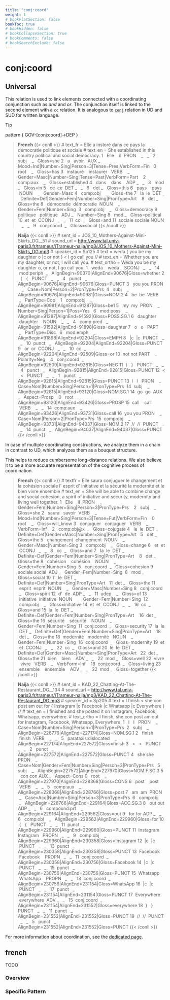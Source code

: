 ```yaml
---
title: "conj:coord"
weight: 1
# bookFlatSection: false
bookToc: true
# bookHidden: false
# bookCollapseSection: true
# bookComments: false
# bookSearchExclude: false
---
```



# conj:coord 

## Universal 

This relation is used to link elements connected with a coordinating conjunction such as *and* and *or*. The conjunction itself is linked to the second element with a `cc` relation. It is analogous to [`conj`](https://universaldependencies.org/u/dep/conj.html) relation in UD and SUD for written language.

>[!tip]
> pattern { GOV-[conj:coord]->DEP }
  

> **French**
{{< conll >}} 
\# text_fr = Elle a instoré dans ce pays la démocratie politique et sociale
\# text_en = She established in this country political and social democracy.
1   Elle    il  PRON    _   _   2   subj    _   Gloss=she
2   a   avoir   AUX _   Mood=Ind|Number=Sing|Person=3|Tense=Pres|VerbForm=Fin   0   root    _   Gloss=has
3   instauré    instaurer   VERB    _   Gender=Masc|Number=Sing|Tense=Past|VerbForm=Part    2   comp:aux    _   Gloss=established
4   dans    dans    ADP _   _   3   mod _   Gloss=in
5   ce  ce  DET _   _   6   det _   Gloss=this
6   pays    pays    NOUN    _   Gender=Masc 4   comp:obj    _   Gloss=the
7   la  le  DET _   Definite=Def|Gender=Fem|Number=Sing|PronType=Art    8   det _   Gloss=the
8   démocratie  démocratie  NOUN    _   Gender=Fem|Number=Sing  3   comp:obj    _   Gloss=democracy
9   politique   politique   ADJ _   Number=Sing 8   mod _   Gloss=political
10  et  et  CCONJ   _   _   11  cc  _   Gloss=and
11  sociale sociale NOUN    _   _   9   conj:coord  _   Gloss=social
{{< /conll >}}

> **Naija**
{{< conll >}} 
\# sent_id = JOS_10_Mothers-Against-Mini-Skirts_DG__51
\# sound_url = http://www.tal.univ-paris3.fr/trameur/iTrameur-naija/mp3/JOS_10_Mothers-Against-Mini-Skirts_DG.mp3
\# speaker_id = Sp125
\# text = weda { you be my daughter o |c or not } < I go call you //
\# text_en = Whether you are my daughter, or not, I will call you.
\# text_ortho = Weda you be my daughter o, or not, I go call you.
1   weda    weda    SCONJ   _   _   14  mod:periph  _   AlignBegin=90370|AlignEnd=90676|Gloss=whether
2   {   {   PUNCT   _   _   4   punct   _   AlignBegin=90676|AlignEnd=90676|Gloss=PUNCT
3   you you PRON    _   Case=Nom|Person=2|PronType=Prs  4   subj    _   AlignBegin=90676|AlignEnd=90981|Gloss=NOM.2
4   be  be  VERB    _   PartType=Cop    1   comp:obj    _   AlignBegin=90981|AlignEnd=91287|Gloss=be1
5   my  my  PRON    _   Number=Sing|Person=1|Poss=Yes   6   mod:poss    _   AlignBegin=91287|AlignEnd=91592|Gloss=POSS.SG.1
6   daughter    daughter    NOUN    _   _   4   comp:pred   _   AlignBegin=91592|AlignEnd=91898|Gloss=daughter
7   o   o   PART    _   PartType=Disc   6   mod:emph    _   AlignBegin=91898|AlignEnd=92204|Gloss=EMPH
8   |c  |c  PUNCT   _   _   10  punct   _   AlignBegin=92204|AlignEnd=92204|Gloss=PUNCT
9   or  or  CCONJ   _   _   10  cc  _   AlignBegin=92204|AlignEnd=92509|Gloss=or
10  not not PART    _   Polarity=Neg    4   conj:coord  _   AlignBegin=92509|AlignEnd=92815|Gloss=NEG
11  }   }   PUNCT   _   _   4   punct   _   AlignBegin=92815|AlignEnd=92815|Gloss=PUNCT
12  <   <   PUNCT   _   _   1   punct   _   AlignBegin=92815|AlignEnd=92815|Gloss=PUNCT
13  I   I   PRON    _   Case=Nom|Number=Sing|Person=1|PronType=Prs  14  subj    _   AlignBegin=92815|AlignEnd=93120|Gloss=NOM.SG.1
14  go  go  AUX _   Aspect=Prosp    0   root    _   AlignBegin=93120|AlignEnd=93426|Gloss=PROSP
15  call    call    VERB    _   _   14  comp:aux    _   AlignBegin=93426|AlignEnd=93731|Gloss=call
16  you you PRON    _   Case=Nom|Person=2|PronType=Prs  15  comp:obj    _   AlignBegin=93731|AlignEnd=94037|Gloss=NOM.2
17  //  //  PUNCT   _   _   14  punct   _   AlignBegin=94037|AlignEnd=94037|Gloss=PUNCT
{{< /conll >}}

  

In case of multiple coordinating constructions, we analyze them in a chain in contrast to UD, which analyzes them as a bouquet structure.

This helps to reduce cumbersome long-distance relations. We also believe it to be a more accurate representation of the cognitive process of coordination.

  
> **French**
{{< conll >}}
\# textfr = Elle saura conjuguer le changement et la cohésion sociale l' esprit d' initiative et la sécurité la modernité et le bien vivre ensemble
\# text_en = She will be able to combine change and social cohesion, a spirit of initiative and security, modernity and living well together.
1   Elle    il  PRON    _   Gender=Fem|Number=Sing|Person=3|PronType=Prs    2   subj    _   Gloss=she
2   saura   savoir  VERB    _   Mood=Ind|Number=Sing|Person=3|Tense=Fut|VerbForm=Fin    0   root    _   Gloss=will_know
3   conjuguer   conjuguer   VERB    _   VerbForm=Inf    2   comp:obj@x  _   Gloss=cojugate
4   le  le  DET _   Definite=Def|Gender=Masc|Number=Sing|PronType=Art   5   det _   Gloss=the
5   changement  changement  NOUN    _   Gender=Masc|Number=Sing 3   comp:obj    _   Gloss=change
6   et  et  CCONJ   _   _   8   cc  _   Gloss=and
7   la  le  DET _   Definite=Def|Gender=Fem|Number=Sing|PronType=Art    8   det _   Gloss=the
8   cohésion    cohésion    NOUN    _   Gender=Fem|Number=Sing  5   conj:coord  _   Gloss=cohesion
9   sociale social  ADJ _   Gender=Fem|Number=Sing  8   mod _   Gloss=social
10  l'  le  DET _   Definite=Def|Number=Sing|PronType=Art   11  det _   Gloss=the
11  esprit  esprit  NOUN    _   Gender=Masc|Number=Sing 8   conj:coord  _   Gloss=spirit
12  d'  de  ADP _   _   11  udep    _   Gloss=of
13  initiative  initiative  NOUN    _   Gender=Fem|Number=Sing  12  comp:obj    _   Gloss=initiative
14  et  et  CCONJ   _   _   16  cc  _   Gloss=and
15  la  le  DET _   Definite=Def|Gender=Fem|Number=Sing|PronType=Art    16  det _   Gloss=the
16  sécurité    sécurité    NOUN    _   Gender=Fem|Number=Sing  11  conj:coord  _   Gloss=security
17  la  le  DET _   Definite=Def|Gender=Fem|Number=Sing|PronType=Art    18  det _   Gloss=the
18  modernité   modernité   NOUN    _   Gender=Fem|Number=Sing  16  conj:coord  _   Gloss=modernity
19  et  et  CCONJ   _   _   22  cc  _   Gloss=and
20  le  le  DET _   Definite=Def|Gender=Masc|Number=Sing|PronType=Art   22  det _   Gloss=the
21  bien    bien    ADV _   _   22  mod _   Gloss=well
22  vivre   vivre   VERB    _   VerbForm=Inf    18  conj:coord  _   Gloss=living
23  ensemble    ensemble    ADV _   _   22  mod _   Gloss=together
{{< /conll >}}

> **Naija**
{{< conll >}}
\# sent_id = KAD_22_Chatting-At-The-Restaurant_DG__134
\# sound_url = http://www.tal.univ-paris3.fr/trameur/iTrameur-naija/mp3/KAD_22_Chatting-At-The-Restaurant_DG.mp3
\# speaker_id = Sp205
\# text = I finish < she con post am out for { Instagram |c Facebook |c Whatsapp |c Everywhere } //
\# text_en = I finished and she posted it on Instagram, Facebook, Whatsapp, everywhere.
\# text_ortho = I finish, she con post am out for Instagram, Facebook, Whatsapp, Everywhere.
1   I   I   PRON    _   Case=Nom|Number=Sing|Person=1|PronType=Prs  2   subj    _   AlignBegin=226776|AlignEnd=227174|Gloss=NOM.SG.1
2   finish  finish  VERB    _   _   5   parataxis:dislocated    _   AlignBegin=227174|AlignEnd=227572|Gloss=finish
3   <   <   PUNCT   _   _   2   punct   _   AlignBegin=227572|AlignEnd=227572|Gloss=PUNCT
4   she she PRON    _   Case=Nom|Gender=Fem|Number=Sing|Person=3|PronType=Prs   5   subj    _   AlignBegin=227572|AlignEnd=227970|Gloss=NOM.F.SG.3
5   con con AUX _   Aspect=Cons 0   root    _   AlignBegin=227970|AlignEnd=228368|Gloss=CONS
6   post    post    VERB    _   _   5   comp:aux    _   AlignBegin=228368|AlignEnd=228766|Gloss=post
7   am  am  PRON    _   Case=Acc|Number=Sing|Person=3|PronType=Prs  6   comp:obj    _   AlignBegin=228766|AlignEnd=229164|Gloss=ACC.SG.3
8   out out ADP _   _   6   compound:prt    _   AlignBegin=229164|AlignEnd=229562|Gloss=out
9   for for ADP _   _   6   comp:obl    _   AlignBegin=229562|AlignEnd=229960|Gloss=for
10  {   {   PUNCT   _   _   11  punct   _   AlignBegin=229960|AlignEnd=229960|Gloss=PUNCT
11  Instagram   Instagram   PROPN   _   _   9   comp:obj    _   AlignBegin=229960|AlignEnd=230358|Gloss=Instagram
12  |c  |c  PUNCT   _   _   13  punct   _   AlignBegin=230358|AlignEnd=230358|Gloss=PUNCT
13  Facebook    Facebook    PROPN   _   _   11  conj:coord  _   AlignBegin=230358|AlignEnd=230756|Gloss=Facebook
14  |c  |c  PUNCT   _   _   15  punct   _   AlignBegin=230756|AlignEnd=230756|Gloss=PUNCT
15  Whatsapp    WhatsApp    PROPN   _   _   13  conj:coord  _   AlignBegin=230756|AlignEnd=231154|Gloss=WhatsApp
16  |c  |c  PUNCT   _   _   17  punct   _   AlignBegin=231154|AlignEnd=231154|Gloss=PUNCT
17  Everywhere  everywhere  ADV _   _   15  conj:coord  _   AlignBegin=231154|AlignEnd=231552|Gloss=everywhere
18  }   }   PUNCT   _   _   11  punct   _   AlignBegin=231552|AlignEnd=231552|Gloss=PUNCT
19  //  //  PUNCT   _   _   5   punct   _   AlignBegin=231552|AlignEnd=231552|Gloss=PUNCT
{{< /conll >}}


For more information about coordination, see the [dedicated page](../../Particular_construction/coordination.md).




## french

TODO
### Overview

### Specific Pattern


